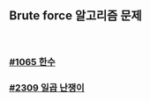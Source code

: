 ## Brute force 알고리즘 문제

<br>

### [#1065 한수](./2020-01-03/README.md)

### [#2309 일곱 난쟁이](./2020-01-03/README.md)